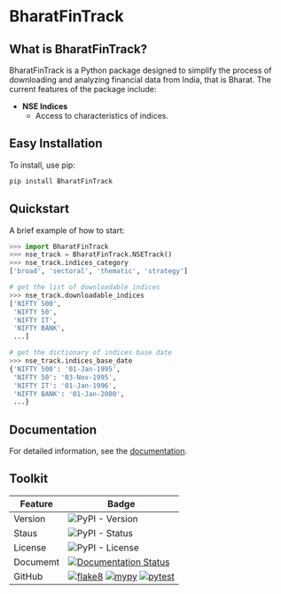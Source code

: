 # BharatFinTrack

## What is BharatFinTrack?
BharatFinTrack is a Python package designed to simplify the process of downloading and analyzing financial data from India, that is Bharat. The current features of the package include:

- **NSE Indices**
  - Access to characteristics of indices.


## Easy Installation

To install, use pip:

```bash
pip install BharatFinTrack
```

## Quickstart
A brief example of how to start:

```python
>>> import BharatFinTrack
>>> nse_track = BharatFinTrack.NSETrack()
>>> nse_track.indices_category
['broad', 'sectoral', 'thematic', 'strategy']

# get the list of downloadable indices
>>> nse_track.downloadable_indices
['NIFTY 500',
 'NIFTY 50',
 'NIFTY IT',
 'NIFTY BANK',
 ...]

# get the dictionary of indices base date
>>> nse_track.indices_base_date
{'NIFTY 500': '01-Jan-1995',
 'NIFTY 50': '03-Nov-1995',
 'NIFTY IT': '01-Jan-1996',
 'NIFTY BANK': '01-Jan-2000',
 ...}
```

## Documentation
For detailed information, see the [documentation](https://bharatfintrack.readthedocs.io/en/latest/).

## Toolkit

| Feature | Badge|
| --- | --- |
| Version | ![PyPI - Version](https://img.shields.io/pypi/v/BharatFinTrack) |
| Staus | ![PyPI - Status](https://img.shields.io/pypi/status/BharatFinTrack) |
| License | ![PyPI - License](https://img.shields.io/pypi/l/BharatFinTrack) |
| Documemt | [![Documentation Status](https://readthedocs.org/projects/bharatfintrack/badge/?version=latest)](https://bharatfintrack.readthedocs.io/en/latest/?badge=latest) |
| GitHub | [![flake8](https://github.com/debpal/BharatFinTrack/actions/workflows/linting.yml/badge.svg?branch=master)](https://github.com/debpal/BharatFinTrack/actions/workflows/linting.yml) [![mypy](https://github.com/debpal/BharatFinTrack/actions/workflows/typing.yml/badge.svg?branch=master)](https://github.com/debpal/BharatFinTrack/actions/workflows/typing.yml) [![pytest](https://github.com/debpal/BharatFinTrack/actions/workflows/testing.yml/badge.svg?branch=master)](https://github.com/debpal/BharatFinTrack/actions/workflows/testing.yml)|
